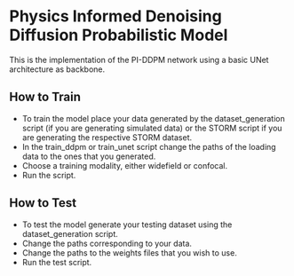 # Physics Informed Denoising Diffusion Probabilistic Model


This is the implementation of the PI-DDPM network using a basic UNet architecture as backbone.

## How to Train

- To train the model place your data generated by the dataset_generation script (if you are generating simulated data) or the STORM script if you are generating the respective STORM dataset.
- In the train_ddpm or train_unet script change the paths of the loading data to the ones that you generated.
- Choose a training modality, either widefield or confocal. 
- Run the script.

## How to Test

- To test the model generate your testing dataset using the dataset_generation script.
- Change the paths corresponding to your data.
- Change the paths to the weights files that you wish to use.
- Run the test script. 




